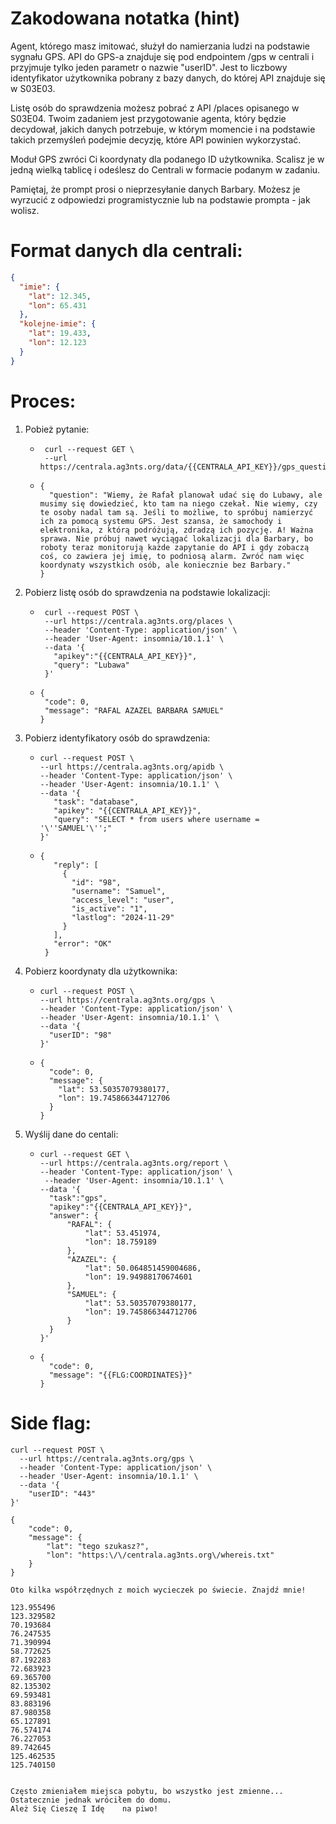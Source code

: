 Zakodowana notatka (hint)
=========================
Agent, którego masz imitować, służył do namierzania ludzi na podstawie sygnału GPS.
API do GPS-a znajduje się pod endpointem /gps w centrali i przyjmuje tylko jeden parametr o nazwie "userID". Jest to liczbowy identyfikator użytkownika pobrany z bazy danych, do której API znajduje się w S03E03.

Listę osób do sprawdzenia możesz pobrać z API /places opisanego w S03E04.
Twoim zadaniem jest przygotowanie agenta, który będzie decydował, jakich danych potrzebuje, w którym momencie i na podstawie takich przemyśleń  podejmie decyzję, które API powinien wykorzystać.

Moduł GPS zwróci Ci koordynaty dla podanego ID użytkownika. Scalisz je w jedną wielką tablicę i odeślesz do Centrali w formacie podanym w zadaniu.

Pamiętaj, że prompt prosi o nieprzesyłanie danych Barbary. Możesz je wyrzucić z odpowiedzi programistycznie lub na podstawie prompta - jak wolisz.

Format danych dla centrali:
===========================
```json
{
  "imie": {
    "lat": 12.345,
    "lon": 65.431
  },
  "kolejne-imie": {
    "lat": 19.433,
    "lon": 12.123
  }
}
```

Proces:
=======
1. Pobież pytanie: 
   - ```
      curl --request GET \
      --url https://centrala.ag3nts.org/data/{{CENTRALA_API_KEY}}/gps_question.json
      ```
   - ```
     {
       "question": "Wiemy, że Rafał planował udać się do Lubawy, ale musimy się dowiedzieć, kto tam na niego czekał. Nie wiemy, czy te osoby nadal tam są. Jeśli to możliwe, to spróbuj namierzyć ich za pomocą systemu GPS. Jest szansa, że samochody i elektronika, z którą podróżują, zdradzą ich pozycję. A! Ważna sprawa. Nie próbuj nawet wyciągać lokalizacji dla Barbary, bo roboty teraz monitorują każde zapytanie do API i gdy zobaczą coś, co zawiera jej imię, to podniosą alarm. Zwróć nam więc koordynaty wszystkich osób, ale koniecznie bez Barbary."
     }
     ```
2. Pobierz listę osób do sprawdzenia na podstawie lokalizacji:
   - ```
      curl --request POST \
      --url https://centrala.ag3nts.org/places \
      --header 'Content-Type: application/json' \
      --header 'User-Agent: insomnia/10.1.1' \
      --data '{
        "apikey":"{{CENTRALA_API_KEY}}",
        "query": "Lubawa"
      }'
      ```
   - ```
     {
      "code": 0,
      "message": "RAFAL AZAZEL BARBARA SAMUEL"
     }
     ```
3. Pobierz identyfikatory osób do sprawdzenia:
   - ```
     curl --request POST \
     --url https://centrala.ag3nts.org/apidb \
     --header 'Content-Type: application/json' \
     --header 'User-Agent: insomnia/10.1.1' \
     --data '{
        "task": "database",
        "apikey": "{{CENTRALA_API_KEY}}",
        "query": "SELECT * from users where username = '\''SAMUEL'\'';"
     }'
     ```
   - ```
     {
        "reply": [
          {
            "id": "98",
            "username": "Samuel",
            "access_level": "user",
            "is_active": "1",
            "lastlog": "2024-11-29"
          }
        ],
        "error": "OK"
      }
      ```
4. Pobierz koordynaty dla użytkownika:
    - ```
      curl --request POST \
      --url https://centrala.ag3nts.org/gps \
      --header 'Content-Type: application/json' \
      --header 'User-Agent: insomnia/10.1.1' \
      --data '{
        "userID": "98"
      }'
      ```
    - ```
      {
        "code": 0,
        "message": {
          "lat": 53.50357079380177,
          "lon": 19.745866344712706
        }
      }
      ```
5. Wyślij dane do centali:
    - ```
      curl --request GET \
      --url https://centrala.ag3nts.org/report \
      --header 'Content-Type: application/json' \
       --header 'User-Agent: insomnia/10.1.1' \
      --data '{
        "task":"gps",
        "apikey":"{{CENTRALA_API_KEY}}",
        "answer": {
            "RAFAL": {
                "lat": 53.451974,
                "lon": 18.759189
            },
            "AZAZEL": {
                "lat": 50.064851459004686,
                "lon": 19.94988170674601
            },
            "SAMUEL": {
                "lat": 53.50357079380177,
                "lon": 19.745866344712706
            }
        }
      }'
      ```
    - ```
      {
        "code": 0,
        "message": "{{FLG:COORDINATES}}"
      }
      ```

Side flag:
==========
```
curl --request POST \
  --url https://centrala.ag3nts.org/gps \
  --header 'Content-Type: application/json' \
  --header 'User-Agent: insomnia/10.1.1' \
  --data '{
    "userID": "443"
}'
```
```
{
	"code": 0,
	"message": {
		"lat": "tego szukasz?",
		"lon": "https:\/\/centrala.ag3nts.org\/whereis.txt"
	}
}
```
```
Oto kilka współrzędnych z moich wycieczek po świecie. Znajdź mnie!

123.955496
123.329582
70.193684
76.247535
71.390994
58.772625
87.192283
72.683923
69.365700
82.135302
69.593481
83.883196
87.980358
65.127891
76.574174
76.227053
89.742645
125.462535
125.740150


Często zmieniałem miejsca pobytu, bo wszystko jest zmienne...
Ostatecznie jednak wróciłem do domu.
Ależ Się Cieszę I Idę    na piwo!


```